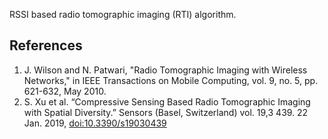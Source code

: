 RSSI based radio tomographic imaging (RTI) algorithm. 


References
----------
1. J. Wilson and N. Patwari, "Radio Tomographic Imaging with Wireless Networks," in IEEE Transactions on Mobile Computing, vol. 9, no. 5, pp. 621-632, May 2010.
2. S. Xu et al. “Compressive Sensing Based Radio Tomographic Imaging with Spatial Diversity.” Sensors (Basel, Switzerland) vol. 19,3 439. 22 Jan. 2019, [doi:10.3390/s19030439](https://doi.org/10.3390/s19030439)

